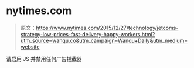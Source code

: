 # nytimes.com

> 原文：<https://www.nytimes.com/2015/12/27/technology/jetcoms-strategy-low-prices-fast-delivery-happy-workers.html?utm_source=wanqu.co&utm_campaign=Wanqu+Daily&utm_medium=website>

请启用 JS 并禁用任何广告拦截器